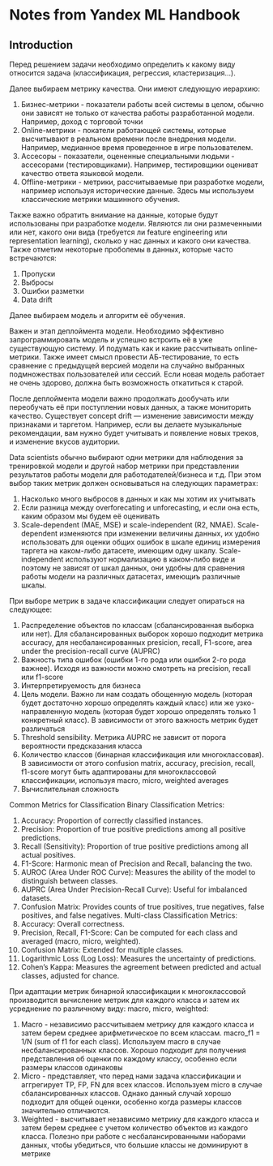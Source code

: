 # Notes from Yandex ML Handbook

## Introduction

Перед решением задачи необходимо определить к какому виду относится задача (классификация, регрессия, кластеризация...).

Далее выбираем метрику качества. Они имеют следующую иерархию:
1. Бизнес-метрики - показатели работы всей системы в целом, обычно они зависят не только от качества работы разработанной модели. Например, доход с торговой точки
2. Online-метрики - покатели работающей системы, которые высчитывают в реальном времени после внедрения модели. Например, медианное время проведенное в игре пользователем.
3. Ассесоры - показатели, оцененные специальными людьми - ассесорами (тестировщиками). Например, тестировщики оцениват качество ответа языковой модели. 
4. Offline-метрики - метрики, рассчитываемые при разработке модели, например используя исторические данные. Здесь мы используем классические метрики машинного обучения.

Также важно обратить внимание на данные, которые будут использованы при разработке модели. Являются ли они размеченными или нет, какого они вида (требуется ли feature engineering или representation learning), сколько у нас данных и какого они качества. Также отметим некоторые проболемы в данных, которые часто встречаются:
1. Пропуски
2. Выбросы
3. Ошибки разметки
4. Data drift

Далее выбираем модель и алгоритм её обучения. 

Важен и этап деплоймента модели. Необходимо эффективно запрограммировать модель и успешно встроить её в уже существующую систему. И подумать как и какие рассчитывать online-метрики. Также имеет смысл провести АБ-тестирование, то есть сравнение с предыдущей версией модели на случайно выбранных подмножествах пользователей или сессий. Если новая модель работает не очень здорово, должна быть возможность откатиться к старой.

После деплоймента модели важно продолжать дообучать или переобучать её при поступлении новых данных, а также мониторить качество. Существует concept drift — изменение зависимости между признаками и таргетом. Например, если вы делаете музыкальные рекомендации, вам нужно будет учитывать и появление новых треков, и изменение вкусов аудитории.

Data scientists обычно выбирают одни метрики для наблюдения за тренировкой модели и другой набор метрики при представлении результатов работы модели для работодателей/бизнеса и т.д. При этом выбор таких метрик должен основываться на следующих параметрах:
1. Насколько много выбросов в данных и как мы хотим их учитывать
2. Если разница между overforecating и unforecasting, и если она есть, каким образом мы будем её оценивать
3. Scale-dependent (MAE, MSE) и scale-independent (R2, NMAE). Scale-dependent изменяются при изменении величины данных, их удобно использовать для оценки общих ошибок в шкале единиц измерения таргета на каком-либо датасете, имеющим одну шкалу. Scale-independent используют нормализацию в каком-либо виде и поэтому не зависят от шкал данных, они удобны для сравнения работы модели на различных датасетах, имеющиъ различные шкалы.

При выборе метрик в задаче классификации следует опираться на следующее:
1. Распределение объектов по классам (сбалансированная выборка или нет). Для сбалансированных выборок хорошо подходит метрика accuracy, для несбалансированных presicion, recall, F1-score, area under the precision-recall curve (AUPRC)
2. Важность типа ошибок (ошибки 1-го рода или ошибки 2-го рода важнее). Исходя из важности можно смотреть на precision, recall или f1-score
3. Интерпретируемость для бизнеса
4. Цель модели. Важно ли нам создать обощенную модель (которая будет достаточно хорошо определять каждый класс) или же узко-направленную модель (которая будет хорошо определять только 1 конкретный класс). В зависимости от этого важность метрик будет различаться
5. Threshold sensibility. Метрика AUPRC не зависит от порога вероятности предсказания класса 
6. Количество классов (бинарная классификация или многоклассовая). В зависимости от этого confusion matrix, accuracy, precision, recall, f1-score могут быть адаптированы для многоклассовой классификации, используя macro, micro, weighted averages
7. Вычислительная сложность

Common Metrics for Classification
Binary Classification Metrics:
1. Accuracy: Proportion of correctly classified instances.
2. Precision: Proportion of true positive predictions among all positive predictions.
3. Recall (Sensitivity): Proportion of true positive predictions among all actual positives.
4. F1-Score: Harmonic mean of Precision and Recall, balancing the two.
5. AUROC (Area Under ROC Curve): Measures the ability of the model to distinguish between classes.
6. AUPRC (Area Under Precision-Recall Curve): Useful for imbalanced datasets.
7. Confusion Matrix: Provides counts of true positives, true negatives, false positives, and false negatives.
Multi-class Classification Metrics:
1. Accuracy: Overall correctness.
2. Precision, Recall, F1-Score: Can be computed for each class and averaged (macro, micro, weighted).
3. Confusion Matrix: Extended for multiple classes.
4. Logarithmic Loss (Log Loss): Measures the uncertainty of predictions.
5. Cohen’s Kappa: Measures the agreement between predicted and actual classes, adjusted for chance.

При адаптации метрик бинарной классификации к многоклассовой производится вычисление метрик для каждого класса и затем их усреднение по различному виду: macro, micro, weighted:
1. Macro - независимо рассчитываем метрику для каждого класса и затем берем среднее арифметическое по всем классам. macro_f1 = 1/N (sum of f1 for each class). Используем macro в случае несбалансированных классов. Хорошо подходит для получения представления об оценки по каждому классу, особенно если размеры классов одинаковы
2. Micro - представляет, что перед нами задача классификации и аггрегирует TP, FP, FN для всех классов. Используем micro в случае сбалансированных классов. Однако данный случай хорошо подходит для общей оценки, особенно когда размеры классов значительно отличаются.
3. Weighted - высчитывает независимо метрику для каждого класса и затем берем среднее с учетом количество объектов из каждого класса. Полезно при работе с несбалансированными наборами данных, чтобы убедиться, что большие классы не доминируют в метрике